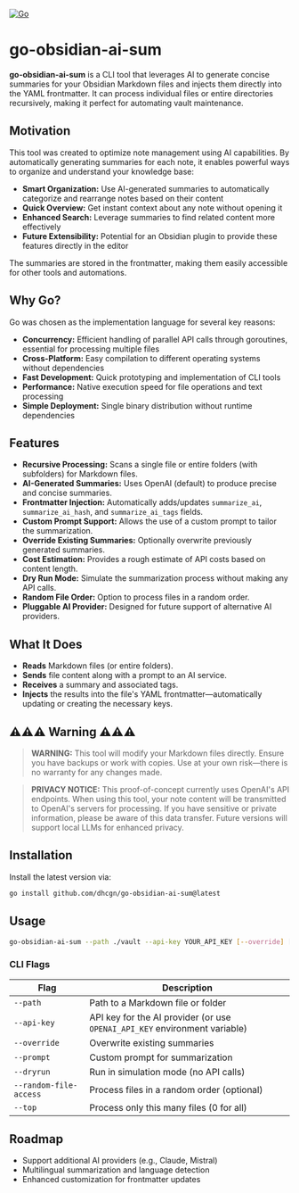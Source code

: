 [![Go](https://github.com/dhcgn/go-obsidian-ai-sum/actions/workflows/go.yml/badge.svg)](https://github.com/dhcgn/go-obsidian-ai-sum/actions/workflows/go.yml)
# go-obsidian-ai-sum

**go-obsidian-ai-sum** is a CLI tool that leverages AI to generate concise summaries for your Obsidian Markdown files and injects them directly into the YAML frontmatter. It can process individual files or entire directories recursively, making it perfect for automating vault maintenance.

## Motivation

This tool was created to optimize note management using AI capabilities. By automatically generating summaries for each note, it enables powerful ways to organize and understand your knowledge base:

- **Smart Organization:** Use AI-generated summaries to automatically categorize and rearrange notes based on their content
- **Quick Overview:** Get instant context about any note without opening it
- **Enhanced Search:** Leverage summaries to find related content more effectively
- **Future Extensibility:** Potential for an Obsidian plugin to provide these features directly in the editor

The summaries are stored in the frontmatter, making them easily accessible for other tools and automations.

## Why Go?

Go was chosen as the implementation language for several key reasons:

- **Concurrency:** Efficient handling of parallel API calls through goroutines, essential for processing multiple files
- **Cross-Platform:** Easy compilation to different operating systems without dependencies
- **Fast Development:** Quick prototyping and implementation of CLI tools
- **Performance:** Native execution speed for file operations and text processing
- **Simple Deployment:** Single binary distribution without runtime dependencies

## Features

- **Recursive Processing:** Scans a single file or entire folders (with subfolders) for Markdown files.
- **AI-Generated Summaries:** Uses OpenAI (default) to produce precise and concise summaries.
- **Frontmatter Injection:** Automatically adds/updates `summarize_ai`, `summarize_ai_hash`, and `summarize_ai_tags` fields.
- **Custom Prompt Support:** Allows the use of a custom prompt to tailor the summarization.
- **Override Existing Summaries:** Optionally overwrite previously generated summaries.
- **Cost Estimation:** Provides a rough estimate of API costs based on content length.
- **Dry Run Mode:** Simulate the summarization process without making any API calls.
- **Random File Order:** Option to process files in a random order.
- **Pluggable AI Provider:** Designed for future support of alternative AI providers.

## What It Does

- **Reads** Markdown files (or entire folders).
- **Sends** file content along with a prompt to an AI service.
- **Receives** a summary and associated tags.
- **Injects** the results into the file's YAML frontmatter—automatically updating or creating the necessary keys.

## ⚠️⚠️⚠️ Warning ⚠️⚠️⚠️

> **WARNING:** This tool will modify your Markdown files directly. Ensure you have backups or work with copies. Use at your own risk—there is no warranty for any changes made.

> **PRIVACY NOTICE:** This proof-of-concept currently uses OpenAI's API endpoints. When using this tool, your note content will be transmitted to OpenAI's servers for processing. If you have sensitive or private information, please be aware of this data transfer. Future versions will support local LLMs for enhanced privacy.

## Installation

Install the latest version via:

```bash
go install github.com/dhcgn/go-obsidian-ai-sum@latest
```

## Usage

```bash
go-obsidian-ai-sum --path ./vault --api-key YOUR_API_KEY [--override] [--prompt "Custom prompt"]
```

### CLI Flags

| Flag                   | Description                                                                |
| ---------------------- | -------------------------------------------------------------------------- |
| `--path`               | Path to a Markdown file or folder                                          |
| `--api-key`            | API key for the AI provider (or use `OPENAI_API_KEY` environment variable) |
| `--override`           | Overwrite existing summaries                                               |
| `--prompt`             | Custom prompt for summarization                                            |
| `--dryrun`             | Run in simulation mode (no API calls)                                      |
| `--random-file-access` | Process files in a random order (optional)                                 |
| `--top`                | Process only this many files (0 for all)                                   |

## Roadmap

- Support additional AI providers (e.g., Claude, Mistral)
- Multilingual summarization and language detection
- Enhanced customization for frontmatter updates

